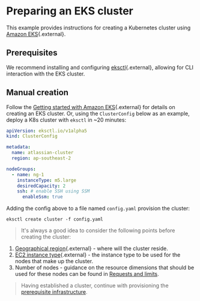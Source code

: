 # Preparing an EKS cluster
This example provides instructions for creating a Kubernetes cluster using [Amazon EKS](https://aws.amazon.com/eks/){.external}.

## Prerequisites
We recommend installing and configuring [eksctl](https://docs.aws.amazon.com/eks/latest/userguide/eksctl.html){.external}, allowing for CLI interaction with the EKS cluster.

## Manual creation
Follow the [Getting started with Amazon EKS](https://docs.aws.amazon.com/eks/latest/userguide/getting-started.html){.external} for details on creating an EKS cluster. Or, using the `ClusterConfig` below as an example, deploy a K8s cluster with `eksctl` in ~20 minutes:

```yaml
apiVersion: eksctl.io/v1alpha5
kind: ClusterConfig

metadata:
  name: atlassian-cluster
  region: ap-southeast-2

nodeGroups:
  - name: ng-1
    instanceType: m5.large
    desiredCapacity: 2
    ssh: # enable SSH using SSM
      enableSsm: true
```
Adding the config above to a file named `config.yaml` provision the cluster: 

```shell
eksctl create cluster -f config.yaml
```

> It's always a good idea to consider the following points before creating the cluster:

1. [Geographical region](https://aws.amazon.com/about-aws/global-infrastructure/regions_az/){.external} - where will the cluster reside.
2. [EC2 instance type](https://aws.amazon.com/ec2/instance-types/){.external} - the instance type to be used for the nodes that make up the cluster.
3. Number of nodes - guidance on the resource dimensions that should be used for these nodes can be found in [Requests and limits](../../operations/resource_management/REQUESTS_AND_LIMITS.md).

> Having established a cluster, continue with provisioning the [prerequisite infrastructure](../../installation/PREREQUISITES.md).

